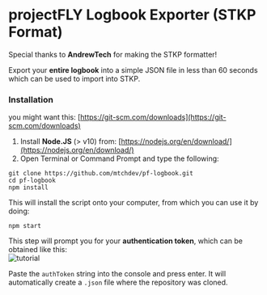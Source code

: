 # projectFLY Logbook Exporter (STKP Format)

Special thanks to **AndrewTech** for making the STKP formatter!  

Export your **entire logbook** into a simple JSON file in less than 60 seconds which can be used to import into STKP.  

### Installation

you might want this: [https://git-scm.com/downloads](https://git-scm.com/downloads)
1. Install **Node.JS** (> v10) from: [https://nodejs.org/en/download/](https://nodejs.org/en/download/)  
2. Open Terminal or Command Prompt and type the following:

```
git clone https://github.com/mtchdev/pf-logbook.git
cd pf-logbook
npm install
```

This will install the script onto your computer, from which you can use it by doing:
```
npm start
```

This step will prompt you for your **authentication token**, which can be obtained like this:  
![tutorial](https://i.imgur.com/Ln0OpCK.png)

Paste the `authToken` string into the console and press enter. It will automatically create a `.json` file where the repository was cloned.
